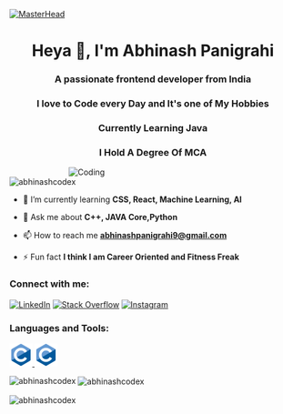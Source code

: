 [![MasterHead](https://user-images.githubusercontent.com/74038190/225813708-98b745f2-7d22-48cf-9150-083f1b00d6c9.gif)](https://github.com/AbhinashCodeX)
<h1 align="center">Heya 👋, I'm Abhinash Panigrahi</h1>
<h3 align="center">A passionate frontend developer from India</h3>
<h3 align="center">I love to Code every Day and It's one of My Hobbies</h3>
<h3 align="center">Currently Learning Java</h3>
<h3 align="center">I Hold A Degree Of MCA</h3>
<img align="right" alt="Coding" width="400" src="https://user-images.githubusercontent.com/74038190/212750996-938b257b-266c-45a7-9af7-655341c0f58b.gif">

<p align="left"> <img src="https://komarev.com/ghpvc/?username=abhinashcodex&label=Profile%20views&color=0e75b6&style=flat" alt="abhinashcodex" /> </p>

- 🌱 I’m currently learning **CSS, React, Machine Learning, AI**

- 💬 Ask me about **C++, JAVA Core,Python**

- 📫 How to reach me **abhinashpanigrahi9@gmail.com**

- ⚡ Fun fact **I think I am Career Oriented and Fitness Freak**

<h3 align="left">Connect with me:</h3>
<p align="left">
<a href="https://www.linkedin.com/in/abhinash-panigrahi-9a17b626b/" target="blank"><img align="center" src="https://raw.githubusercontent.com/rahuldkjain/github-profile-readme-generator/master/src/images/icons/Social/linked-in-alt.svg" alt="LinkedIn" height="30" width="40" /></a>
<a href="https://stackoverflow.com/users/23871508/abhinash-panigrahi" target="blank"><img align="center" src="https://raw.githubusercontent.com/rahuldkjain/github-profile-readme-generator/master/src/images/icons/Social/stack-overflow.svg" alt="Stack Overflow" height="30" width="40" /></a>
<a href="https://www.instagram.com/abhinash_panigrahi/" target="blank"><img align="center" src="https://raw.githubusercontent.com/rahuldkjain/github-profile-readme-generator/master/src/images/icons/Social/instagram.svg" alt="Instagram" height="30" width="40" /></a>
</p>

<h3 align="left">Languages and Tools:</h3>
<p align="left"> 
  <a href="https://www.cprogramming.com/" target="_blank" rel="noreferrer"> 
    <img src="https://raw.githubusercontent.com/devicons/devicon/master/icons/c/c-original.svg" alt="C" width="40" height="40"/> 
    <img src="https://raw.githubusercontent.com/devicons/devicon/master/icons/c/c-original.svg" alt="java" width="40" height="40"/> 
  </a>
  <!-- Add other tools similarly -->
</p>

<p><img align="left" src="https://github-readme-stats.vercel.app/api/top-langs?username=abhinashcodex&show_icons=true&locale=en&layout=compact" alt="abhinashcodex" /></p>

<p>&nbsp;<img align="center" src="https://github-readme-stats.vercel.app/api?username=abhinashcodex&show_icons=true&locale=en" alt="abhinashcodex" /></p>

<p><img align="center" src="https://github-readme-streak-stats.herokuapp.com/?user=abhinashcodex&" alt="abhinashcodex" /></p>

